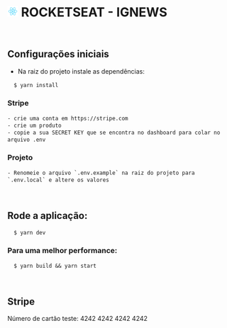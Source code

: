 # <img height="24" src="https://raw.githubusercontent.com/github/explore/80688e429a7d4ef2fca1e82350fe8e3517d3494d/topics/react/react.png" alt="NextJs" title="Next JS"/> ROCKETSEAT - IGNEWS

<br />

## Configurações iniciais
  - Na raiz do projeto instale as dependências:

  ```
    $ yarn install
  ```

  ### Stripe
    - crie uma conta em https://stripe.com
    - crie um produto
    - copie a sua SECRET KEY que se encontra no dashboard para colar no arquivo .env

  ### Projeto
    - Renomeie o arquivo `.env.example` na raiz do projeto para `.env.local` e altere os valores

<br />

## Rode a aplicação:

```
  $ yarn dev
```

### Para uma melhor performance:

```
  $ yarn build && yarn start
```

<br />

## Stripe
  Número de cartão teste: 4242 4242 4242 4242
